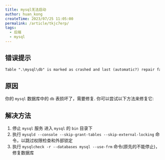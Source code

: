 ```yaml
---
title: mysql无法启动
author: huan_kong
createTime: 2023/07/25 11:05:00
permalink: /article/tkjc7erp/
tags:
  - 后端
  - mysql
---
```


## 错误提示

```txt
Table ".\mysql\db" is marked as crashed and last (automatic?) repair failed
```

## 原因

你的 `mysql` 数据库中的 `db` 表损坏了，需要修复. 你可以尝试以下方法来修复它:

## 解决方法

1. 停止 `mysql` 服务 进入 `mysql` 的 `bin` 目录下
2. 执行 `mysqld --console --skip-grant-tables --skip-external-locking` 命令，以跳过权限检查和外部锁定
3. 执行 `mysqlcheck -r --databases mysql --use-frm` 命令(原先的不能停止)，修复数据库
